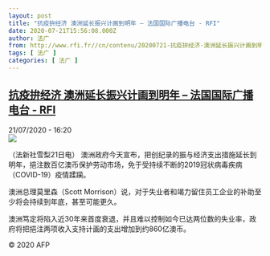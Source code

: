 ```yaml
---
layout: post
title: "抗疫拚经济 澳洲延长振兴计画到明年 – 法国国际广播电台 - RFI"
date: 2020-07-21T15:56:08.000Z
author: 法广
from: http://www.rfi.fr//cn/contenu/20200721-抗疫拚经济-澳洲延长振兴计画到明年
tags: [ 法广 ]
categories: [ 法广 ]
---
```

<!--1595346968000-->
[抗疫拚经济 澳洲延长振兴计画到明年 – 法国国际广播电台 - RFI](http://www.rfi.fr//cn/contenu/20200721-%E6%8A%97%E7%96%AB%E6%8B%9A%E7%BB%8F%E6%B5%8E-%E6%BE%B3%E6%B4%B2%E5%BB%B6%E9%95%BF%E6%8C%AF%E5%85%B4%E8%AE%A1%E7%94%BB%E5%88%B0%E6%98%8E%E5%B9%B4)
------

<div>
<div>21/07/2020 - 16:20</div><img src="https://s.rfi.fr/media/display/063c2210-cb65-11ea-9438-005056a964fe/w:310/p:16x9/int0015b.200721222002.jpg"><div class="t-content__body u-clearfix"><div class="m-interstitial"></div><p>（法新社雪梨21日电）    澳洲政府今天宣布，把创纪录的振与经济支出措施延长到明年，挹注数百亿澳币保护劳动市场，免于受持续不断的2019冠状病毒疾病（COVID-19）疫情蹂躏。</p><p>    澳洲总理莫里森（Scott Morrison）说，对于失业者和竭力留住员工企业的补助至少将会持续到年底，甚至可能更久。</p><p>    澳洲笃定将陷入近30年来首度衰退，并且难以控制如今已达两位数的失业率，政府将把挹注两项收入支持计画的支出增加到约860亿澳币。</p><p class="t-copyright">© 2020 AFP</p>        </div>
</div>
